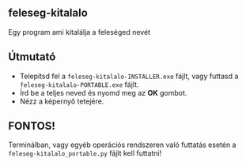 ## feleseg-kitalalo
 Egy program ami kitalálja a feleséged nevét
## Útmutató
 * Telepítsd fel a `feleseg-kitalalo-INSTALLER.exe` fájlt, vagy futtasd a `feleseg-kitalalo-PORTABLE.exe` fájlt.
 * Írd be a teljes neved és nyomd meg az **OK** gombot.
 * Nézz a képernyő tetejére.
## FONTOS!
 Terminálban, vagy egyéb operációs rendszeren való futtatás esetén a `feleseg-kitalalo_portable.py` fájlt kell futtatni!
